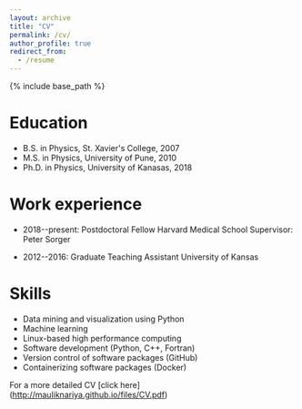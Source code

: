 ```yaml
---
layout: archive
title: "CV"
permalink: /cv/
author_profile: true
redirect_from:
  - /resume
---
```


{% include base_path %}

Education
======
* B.S. in Physics, St. Xavier's College, 2007 
* M.S. in Physics, University of Pune, 2010
* Ph.D. in Physics, University of Kanasas, 2018 

Work experience
======
* 2018--present: Postdoctoral Fellow
   Harvard Medical School
   Supervisor: Peter Sorger

* 2012--2016: Graduate Teaching Assistant
  University of Kansas

  
Skills
======
* Data mining and visualization using Python
* Machine learning
* Linux-based high performance computing
* Software development (Python, C++, Fortran)
* Version control of software packages (GitHub)
* Containerizing software packages (Docker)

For a more detailed CV [click here] (http://mauliknariya.github.io/files/CV.pdf)
